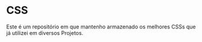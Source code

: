 # CSS
Este é um repositório em que mantenho armazenado os melhores CSSs que já utilizei em diversos Projetos.
